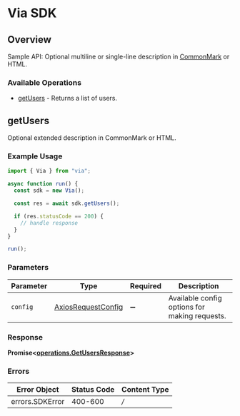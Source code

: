 # Via SDK


## Overview

Sample API: Optional multiline or single-line description in [CommonMark](http://commonmark.org/help/) or HTML.

### Available Operations

* [getUsers](#getusers) - Returns a list of users.

## getUsers

Optional extended description in CommonMark or HTML.

### Example Usage

```typescript
import { Via } from "via";

async function run() {
  const sdk = new Via();

  const res = await sdk.getUsers();

  if (res.statusCode == 200) {
    // handle response
  }
}

run();
```

### Parameters

| Parameter                                                    | Type                                                         | Required                                                     | Description                                                  |
| ------------------------------------------------------------ | ------------------------------------------------------------ | ------------------------------------------------------------ | ------------------------------------------------------------ |
| `config`                                                     | [AxiosRequestConfig](https://axios-http.com/docs/req_config) | :heavy_minus_sign:                                           | Available config options for making requests.                |


### Response

**Promise<[operations.GetUsersResponse](../../sdk/models/operations/getusersresponse.md)>**
### Errors

| Error Object    | Status Code     | Content Type    |
| --------------- | --------------- | --------------- |
| errors.SDKError | 400-600         | */*             |
